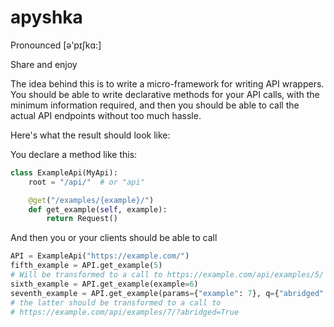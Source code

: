 # apyshka
Pronounced [ə'pɪʃkɑ:]

Share and enjoy

The idea behind this is to write a micro-framework for writing API wrappers.
You should be able to write declarative methods for your API calls, with the
minimum information required, and then you should be able to call the actual
API endpoints without too much hassle.

Here's what the result should look like:

You declare a method like this:
```python
class ExampleApi(MyApi):
    root = "/api/"  # or "api"

    @get("/examples/{example}/")
    def get_example(self, example):
        return Request()
```

And then you or your clients should be able to call
```python
API = ExampleApi("https://example.com/")
fifth_example = API.get_example(5)
# Will be transformed to a call to https://example.com/api/examples/5/
sixth_example = API.get_example(example=6)
seventh_example = API.get_example(params={"example": 7}, q={"abridged": True}
# the latter should be transformed to a call to
# https://example.com/api/examples/7/?abridged=True
